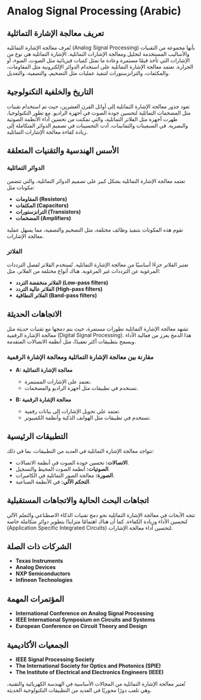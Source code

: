 # Analog Signal Processing (Arabic)

## تعريف معالجة الإشارة التماثلية

تُعرف معالجة الإشارة التماثلية (Analog Signal Processing) بأنها مجموعة من التقنيات والأساليب المستخدمة لتحليل ومعالجة الإشارات التماثلية. الإشارة التماثلية هي نوع من الإشارات التي تأخذ قيمًا مستمرة وعادة ما تمثل كميات فيزيائية مثل الصوت، الضوء، أو الحرارة. تعتمد معالجة الإشارة التماثلية على استخدام الدوائر الإلكترونية مثل المقاومات، والمكثفات، والترانزستورات لتنفيذ عمليات مثل التضخيم، والتصفية، والتعديل.

## التاريخ والخلفية التكنولوجية

تعود جذور معالجة الإشارة التماثلية إلى أوائل القرن العشرين، حيث تم استخدام تقنيات مثل المضخمات التماثلية لتحسين جودة الصوت في أجهزة الراديو. مع تطور التكنولوجيا، ظهرت أجهزة مثل الفلاتر التماثلية، والتي تمكنت من تحسين أداء الأنظمة الصوتية والبصرية. في السبعينات والثمانينات، أدت التحسينات في تصميم الدوائر المتكاملة إلى زيادة كفاءة معالجة الإشارات التماثلية.

## الأسس الهندسية والتقنيات المتعلقة

### الدوائر التماثلية

تعتمد معالجة الإشارة التماثلية بشكل كبير على تصميم الدوائر التماثلية، والتي تتضمن مكونات مثل:

- **المقاومات (Resistors)**
- **المكثفات (Capacitors)**
- **الترانزستورات (Transistors)**
- **المضخمات (Amplifiers)**

تقوم هذه المكونات بتنفيذ وظائف مختلفة، مثل التضخيم والتصفية، مما يسهل عملية معالجة الإشارات.

### الفلاتر

تعتبر الفلاتر جزءًا أساسيًا من معالجة الإشارة التماثلية. تُستخدم الفلاتر لفصل الترددات المرغوبة عن الترددات غير المرغوبة. هناك أنواع مختلفة من الفلاتر، مثل:

- **الفلاتر منخفضة التردد (Low-pass filters)**
- **الفلاتر عالية التردد (High-pass filters)**
- **الفلاتر النطاقية (Band-pass filters)**

## الاتجاهات الحديثة

تشهد معالجة الإشارة التماثلية تطورات مستمرة، حيث يتم دمجها مع تقنيات حديثة مثل معالجة الإشارة الرقمية (Digital Signal Processing). هذا الدمج يعزز من فعالية الأداء ويسمح بتطبيقات أكثر تعقيدًا، مثل أنظمة الاتصالات المتقدمة.

### مقارنة بين معالجة الإشارة التماثلية ومعالجة الإشارة الرقمية

- **A: معالجة الإشارة التماثلية**
  - تعتمد على الإشارات المستمرة.
  - تستخدم في تطبيقات مثل أجهزة الراديو والمضخمات.
  
- **B: معالجة الإشارة الرقمية**
  - تعتمد على تحويل الإشارات إلى بيانات رقمية.
  - تستخدم في تطبيقات مثل الهواتف الذكية وأنظمة الكمبيوتر.

## التطبيقات الرئيسية

تتواجد معالجة الإشارة التماثلية في العديد من التطبيقات، بما في ذلك:

- **الاتصالات:** تحسين جودة الصوت في أنظمة الاتصالات.
- **الصوتيات:** أنظمة الصوت المحيط والتسجيل.
- **الصورة:** معالجة الصور التماثلية في الكاميرات.
- **التحكم الآلي:** في الأنظمة الصناعية.

## اتجاهات البحث الحالية والاتجاهات المستقبلية

تتجه الأبحاث في معالجة الإشارة التماثلية نحو دمج تقنيات الذكاء الاصطناعي والتعلم الآلي لتحسين الأداء وزيادة الكفاءة. كما أن هناك اهتمامًا متزايدًا بتطوير دوائر متكاملة خاصة (Application Specific Integrated Circuits) لتحسين أداء معالجة الإشارات.

## الشركات ذات الصلة

- **Texas Instruments**
- **Analog Devices**
- **NXP Semiconductors**
- **Infineon Technologies**

## المؤتمرات المهمة

- **International Conference on Analog Signal Processing**
- **IEEE International Symposium on Circuits and Systems**
- **European Conference on Circuit Theory and Design**

## الجمعيات الأكاديمية

- **IEEE Signal Processing Society**
- **The International Society for Optics and Photonics (SPIE)**
- **The Institute of Electrical and Electronics Engineers (IEEE)**

تُعتبر معالجة الإشارة التماثلية من المجالات الأساسية في الهندسة الكهربائية والتقنية، وهي تلعب دورًا محوريًا في العديد من التطبيقات التكنولوجية الحديثة.